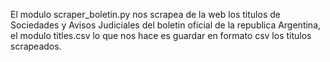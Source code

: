 El modulo scraper_boletin.py nos scrapea de la web los titulos de Sociedades y Avisos Judiciales del boletin oficial de la republica Argentina, el modulo titles.csv lo que nos hace es guardar en formato csv los titulos scrapeados.

